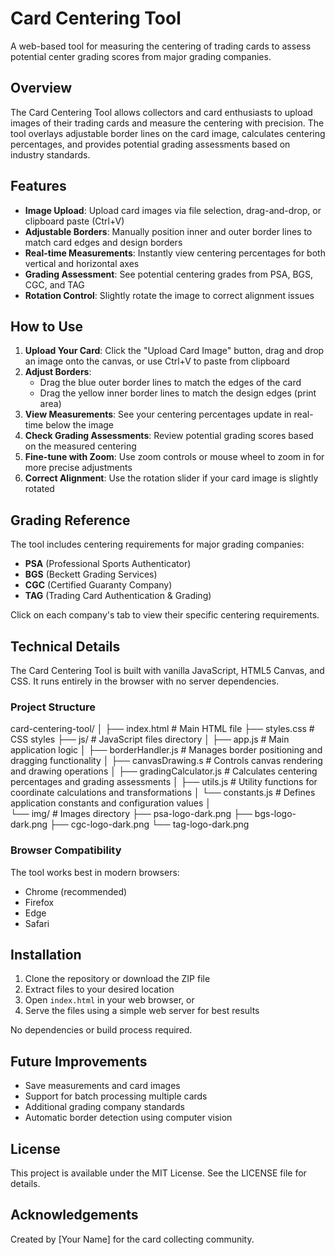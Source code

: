 # Card Centering Tool

A web-based tool for measuring the centering of trading cards to assess potential center grading scores from major grading companies.

## Overview

The Card Centering Tool allows collectors and card enthusiasts to upload images of their trading cards and measure the centering with precision. The tool overlays adjustable border lines on the card image, calculates centering percentages, and provides potential grading assessments based on industry standards.

## Features

- **Image Upload**: Upload card images via file selection, drag-and-drop, or clipboard paste (Ctrl+V)
- **Adjustable Borders**: Manually position inner and outer border lines to match card edges and design borders
- **Real-time Measurements**: Instantly view centering percentages for both vertical and horizontal axes
- **Grading Assessment**: See potential centering grades from PSA, BGS, CGC, and TAG
- **Rotation Control**: Slightly rotate the image to correct alignment issues

## How to Use

1. **Upload Your Card**: Click the "Upload Card Image" button, drag and drop an image onto the canvas, or use Ctrl+V to paste from clipboard
2. **Adjust Borders**: 
   - Drag the blue outer border lines to match the edges of the card
   - Drag the yellow inner border lines to match the design edges (print area)
3. **View Measurements**: See your centering percentages update in real-time below the image
4. **Check Grading Assessments**: Review potential grading scores based on the measured centering
5. **Fine-tune with Zoom**: Use zoom controls or mouse wheel to zoom in for more precise adjustments
6. **Correct Alignment**: Use the rotation slider if your card image is slightly rotated

## Grading Reference

The tool includes centering requirements for major grading companies:

- **PSA** (Professional Sports Authenticator)
- **BGS** (Beckett Grading Services)
- **CGC** (Certified Guaranty Company)
- **TAG** (Trading Card Authentication & Grading)

Click on each company's tab to view their specific centering requirements.

## Technical Details

The Card Centering Tool is built with vanilla JavaScript, HTML5 Canvas, and CSS. It runs entirely in the browser with no server dependencies.

### Project Structure
card-centering-tool/
│
├── index.html        # Main HTML file
├── styles.css        # CSS styles
├── js/               # JavaScript files directory
│   ├── app.js               # Main application logic
│   ├── borderHandler.js     # Manages border positioning and dragging functionality
│   ├── canvasDrawing.s      # Controls canvas rendering and drawing operations
│   ├── gradingCalculator.js # Calculates centering percentages and grading assessments
│   ├── utils.js             # Utility functions for coordinate calculations and transformations
│   └── constants.js         # Defines application constants and configuration values
│   
└── img/              # Images directory
├── psa-logo-dark.png
├── bgs-logo-dark.png
├── cgc-logo-dark.png
└── tag-logo-dark.png

### Browser Compatibility

The tool works best in modern browsers:
- Chrome (recommended)
- Firefox
- Edge
- Safari

## Installation

1. Clone the repository or download the ZIP file
2. Extract files to your desired location
3. Open `index.html` in your web browser, or
4. Serve the files using a simple web server for best results

No dependencies or build process required.

## Future Improvements

- Save measurements and card images
- Support for batch processing multiple cards
- Additional grading company standards
- Automatic border detection using computer vision

## License

This project is available under the MIT License. See the LICENSE file for details.

## Acknowledgements

Created by [Your Name] for the card collecting community.